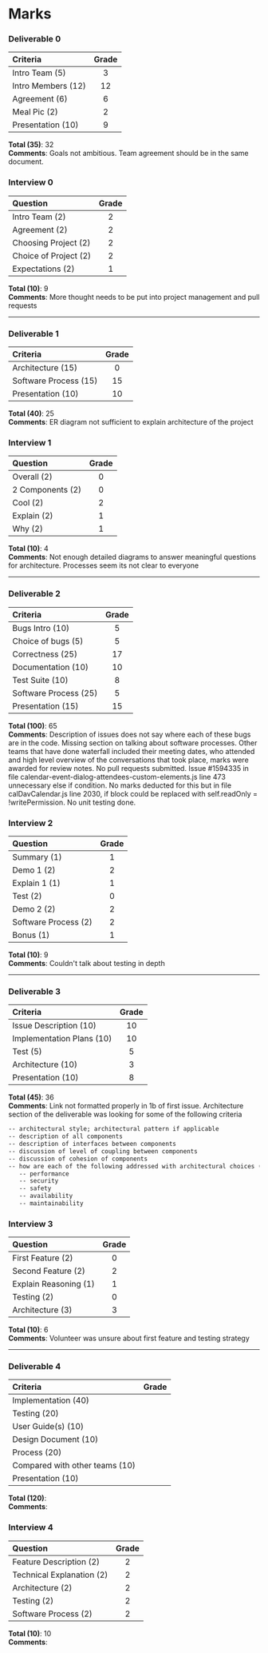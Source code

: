 # Marks

### Deliverable 0

| Criteria | Grade |
| :------- | :-----: |
| Intro Team (5) | 3 | 
| Intro Members (12) | 12 |  
| Agreement (6) | 6 |  
| Meal Pic (2) | 2 |  
| Presentation (10) | 9 | 

**Total (35)**: 32   
**Comments**: Goals not ambitious. Team agreement should be in the same document.   

### Interview 0

| Question | Grade |
| :------- | :-----: |
| Intro Team (2) | 2 |
| Agreement (2) | 2 |
| Choosing Project (2) | 2 |  
| Choice of Project (2) | 2 |  
| Expectations (2) | 1 |  

**Total (10)**: 9  
**Comments**: More thought needs to be put into project management and pull requests  

----------------

### Deliverable 1

| Criteria | Grade |
| :------- | :-----: |
| Architecture (15) | 0 |  
| Software Process (15) | 15 |  
| Presentation (10) | 10 |  

**Total (40)**: 25   
**Comments**: ER diagram not sufficient to explain architecture of the project  

### Interview 1

| Question | Grade |
| :------- | :-----: |
| Overall (2) | 0 |  
| 2 Components (2) | 0 |  
| Cool (2) | 2 |  
| Explain (2) | 1 |  
| Why (2) | 1 |  

**Total (10)**: 4   
**Comments**: Not enough detailed diagrams to answer meaningful questions for architecture. Processes seem its not clear to everyone  

-----------------

### Deliverable 2

| Criteria | Grade |
| :------- | :-----: |
| Bugs Intro (10) | 5 |  
| Choice of bugs (5) | 5 |  
| Correctness (25) | 17 |  
| Documentation (10) | 10 |
| Test Suite (10) | 8 | 
| Software Process (25) | 5 |
| Presentation (15) | 15 |

**Total (100)**: 65   
**Comments**: Description of issues does not say where each of these bugs are in the code. Missing section on talking about software processes. Other teams that have done waterfall included their meeting dates, who attended and high level overview of the conversations that took place, marks were awarded for review notes. No pull requests submitted. Issue #1594335 in file calendar-event-dialog-attendees-custom-elements.js line 473 unnecessary else if condition. No marks deducted for this but in file calDavCalendar.js line 2030, if block could be replaced with self.readOnly = !writePermission. No unit testing done.  

### Interview 2

| Question | Grade |
| :------- | :-----: |
| Summary (1) | 1 |  
| Demo 1 (2) | 2 |  
| Explain 1 (1) | 1 |  
| Test (2) | 0 |  
| Demo 2 (2) | 2 |  
| Software Process (2) | 2 | 
| Bonus (1) | 1 |

**Total (10)**: 9   
**Comments**: Couldn't talk about testing in depth  

-----------------

### Deliverable 3

| Criteria | Grade |
| :------- | :-----: |
| Issue Description (10) | 10 |  
| Implementation Plans (10) | 10 |  
| Test (5) |5  |  
| Architecture (10) | 3 |
| Presentation (10) | 8 |  

**Total (45)**: 36  
**Comments**: Link not formatted properly in 1b of first issue. Architecture section of the deliverable was looking for some of the following criteria
```txt
-- architectural style; architectural pattern if applicable
-- description of all components
-- description of interfaces between components
-- discussion of level of coupling between components
-- discussion of cohesion of components
-- how are each of the following addressed with architectural choices (if applicable)
   -- performance
   -- security
   -- safety
   -- availability
   -- maintainability
```

### Interview 3

| Question | Grade |
| :------- | :-----: |
| First Feature (2) | 0 |  
| Second Feature (2) | 2 |  
| Explain Reasoning (1) | 1 |  
| Testing (2) | 0 |  
| Architecture (3) | 3 |  

**Total (10)**: 6   
**Comments**: Volunteer was unsure about first feature and testing strategy  

-----------------

### Deliverable 4

| Criteria | Grade |
| :------- | :-----: |
| Implementation (40) |  |  
| Testing (20) |  |  
| User Guide(s) (10) |  |  
| Design Document (10) |  |
| Process (20) |  |  
| Compared with other teams (10) |  |  
| Presentation (10) |  |  

**Total (120)**:   
**Comments**:   

### Interview 4

| Question | Grade |
| :------- | :-----: |
| Feature Description (2) | 2 |  
| Technical Explanation (2) | 2 |  
| Architecture (2) | 2 |  
| Testing (2) | 2 |  
| Software Process (2) | 2 |  

**Total (10)**: 10   
**Comments**:   

